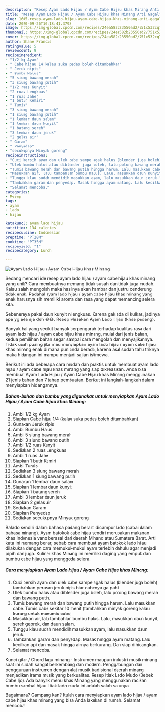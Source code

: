 ```yaml
---
description: "Resep Ayam Lado Hijau / Ayam Cabe Hijau khas Minang Anti Gagal"
title: "Resep Ayam Lado Hijau / Ayam Cabe Hijau khas Minang Anti Gagal"
slug: 1605-resep-ayam-lado-hijau-ayam-cabe-hijau-khas-minang-anti-gagal
date: 2020-09-26T10:18:41.379Z
image: https://img-global.cpcdn.com/recipes/24ea582b23550ad2/751x532cq70/ayam-lado-hijau-ayam-cabe-hijau-khas-minang-foto-resep-utama.jpg
thumbnail: https://img-global.cpcdn.com/recipes/24ea582b23550ad2/751x532cq70/ayam-lado-hijau-ayam-cabe-hijau-khas-minang-foto-resep-utama.jpg
cover: https://img-global.cpcdn.com/recipes/24ea582b23550ad2/751x532cq70/ayam-lado-hijau-ayam-cabe-hijau-khas-minang-foto-resep-utama.jpg
author: Shane Francis
ratingvalue: 5
reviewcount: 9
recipeingredient:
- "1/2 kg Ayam"
- " Cabe hijau 14 kalau suka pedas boleh ditambahkan"
- " Jeruk nipis"
- " Bumbu Halus"
- "5 siung bawang merah"
- "3 siung bawang putih"
- "1/2 ruas Kunyit"
- "2 ruas Lengkuas"
- "1 ruas Jahe"
- "1 butir Kemiri"
- " Tumis"
- "3 siung bawang merah"
- "1 siung bawang putih"
- "1 lembar daun salam"
- "1 lembar daun kunyit"
- "1 batang sereh"
- "3 lembar daun jeruk"
- "2 gelas air"
- " Garam"
- " Penyedap"
- "secukupnya Minyak goreng"
recipeinstructions:
- "Cuci bersih ayam dan ulek cabe sampe agak halus (blender juga boleh) tambahkan perasan jeruk nipis biar cabenya ga pahit"
- "Ulek bumbu halus atau diblender juga boleh, lalu potong bawang merah dan bawang putih."
- "Tumis bawang merah dan bawang putih hingga harum. Lalu masukkan cabe. Tumis cabe sekitar 10 menit (tambahkan minyak goreng kalau kurang untuk menumis cabe)"
- "Masukkan air, lalu tambahlan bumbu halus. Lalu, masukkan daun kunyit, sereh geprek, dan daun salam."
- "Tunggu klau sudah mendidih masukkan ayam, lalu masukkan daun jeruk."
- "Tambahkan garam dan penyedap. Masak hingga ayam matang. Lalu kecilkan api dan masak hingga airnya berkurang. Dan siap dihidangkan."
- "Selamat mencoba."
categories:
- Resep
tags:
- ayam
- lado
- hijau

katakunci: ayam lado hijau 
nutrition: 134 calories
recipecuisine: Indonesian
preptime: "PT28M"
cooktime: "PT35M"
recipeyield: "1"
recipecategory: Lunch

---
```



![Ayam Lado Hijau / Ayam Cabe Hijau khas Minang](https://img-global.cpcdn.com/recipes/24ea582b23550ad2/751x532cq70/ayam-lado-hijau-ayam-cabe-hijau-khas-minang-foto-resep-utama.jpg)

Sedang mencari ide resep ayam lado hijau / ayam cabe hijau khas minang yang unik? Cara membuatnya memang tidak susah dan tidak juga mudah. Kalau salah mengolah maka hasilnya akan hambar dan justru cenderung tidak enak. Padahal ayam lado hijau / ayam cabe hijau khas minang yang enak harusnya sih memiliki aroma dan rasa yang dapat memancing selera kita.

Sebenernya pakai daun kunyit n lengkuas. Karena gak ada di kulkas, jadinya apa yg ada aja deh 😃😅. Resep Masakan Ayam Lado Hijau (khas padang).

Banyak hal yang sedikit banyak berpengaruh terhadap kualitas rasa dari ayam lado hijau / ayam cabe hijau khas minang, mulai dari jenis bahan, kedua pemilihan bahan segar sampai cara mengolah dan menyajikannya. Tidak usah pusing jika mau menyiapkan ayam lado hijau / ayam cabe hijau khas minang enak di mana pun anda berada, karena asal sudah tahu triknya maka hidangan ini mampu menjadi sajian istimewa.


Berikut ini ada beberapa cara mudah dan praktis untuk membuat ayam lado hijau / ayam cabe hijau khas minang yang siap dikreasikan. Anda bisa membuat Ayam Lado Hijau / Ayam Cabe Hijau khas Minang menggunakan 21 jenis bahan dan 7 tahap pembuatan. Berikut ini langkah-langkah dalam menyiapkan hidangannya.

<!--inarticleads1-->

##### Bahan-bahan dan bumbu yang digunakan untuk menyiapkan Ayam Lado Hijau / Ayam Cabe Hijau khas Minang:

1. Ambil 1/2 kg Ayam
1. Siapkan  Cabe hijau 1/4 (kalau suka pedas boleh ditambahkan)
1. Gunakan  Jeruk nipis
1. Ambil  Bumbu Halus
1. Ambil 5 siung bawang merah
1. Ambil 3 siung bawang putih
1. Ambil 1/2 ruas Kunyit
1. Sediakan 2 ruas Lengkuas
1. Ambil 1 ruas Jahe
1. Siapkan 1 butir Kemiri
1. Ambil  Tumis
1. Sediakan 3 siung bawang merah
1. Sediakan 1 siung bawang putih
1. Gunakan 1 lembar daun salam
1. Siapkan 1 lembar daun kunyit
1. Siapkan 1 batang sereh
1. Ambil 3 lembar daun jeruk
1. Siapkan 2 gelas air
1. Sediakan  Garam
1. Siapkan  Penyedap
1. Sediakan secukupnya Minyak goreng


Balado sendiri dalam bahasa padang berarti dicampur lado (cabai dalam bahasa minang). Ayam batokok cabe hijau sendiri merupakan makanan khas Indonesia yang berasal dari daerah Minang atau Sumatera Barat. Arti kata ini memang benar, sebab cara membuat ayam batokok lado hijau dilakukan dengan cara memukul-mukul ayam terlebih dahulu agar menjadi pipih dan juga. Kuliner khas Minang ini memiliki daging yang empuk dan bumbu cabe hijau yang menggoda selera. 

<!--inarticleads2-->

##### Cara menyiapkan Ayam Lado Hijau / Ayam Cabe Hijau khas Minang:

1. Cuci bersih ayam dan ulek cabe sampe agak halus (blender juga boleh) tambahkan perasan jeruk nipis biar cabenya ga pahit
1. Ulek bumbu halus atau diblender juga boleh, lalu potong bawang merah dan bawang putih.
1. Tumis bawang merah dan bawang putih hingga harum. Lalu masukkan cabe. Tumis cabe sekitar 10 menit (tambahkan minyak goreng kalau kurang untuk menumis cabe)
1. Masukkan air, lalu tambahlan bumbu halus. Lalu, masukkan daun kunyit, sereh geprek, dan daun salam.
1. Tunggu klau sudah mendidih masukkan ayam, lalu masukkan daun jeruk.
1. Tambahkan garam dan penyedap. Masak hingga ayam matang. Lalu kecilkan api dan masak hingga airnya berkurang. Dan siap dihidangkan.
1. Selamat mencoba.


Kunci gitar / Chord lagu minang - Instrumen maupun industri musik minang saat ini sudah sangat berkembang dan modern. Penggabungan dan penggunaan instrumen dengan alat musik tradisional daerah minang menjadikan irama musik yang berkualitas. Resep Itiak Lado Mudo (Bebek Cabe Ijo). Ada banyak menu khas Minang yang menggunakan racikan bumbu sambal hijau. Itiak lado muda ini adalah salah satunya. 

Bagaimana? Gampang kan? Itulah cara menyiapkan ayam lado hijau / ayam cabe hijau khas minang yang bisa Anda lakukan di rumah. Selamat mencoba!
